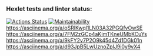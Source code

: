 ### Hexlet tests and linter status:
[![Actions Status](https://github.com/DPonomarev23/frontend-project-44/workflows/hexlet-check/badge.svg)](https://github.com/DPonomarev23/frontend-project-44/actions)
[![Maintainability](https://api.codeclimate.com/v1/badges/838fdb695fa43bac9810/maintainability)](https://codeclimate.com/github/DPonomarev23/frontend-project-44/maintainability)
https://asciinema.org/a/oSRlKwql1LN03A32PGQfvOwSE
https://asciinema.org/a/7FM2zGCp4aKimTKneUMbKCuYs
https://asciinema.org/a/9kFY2v7P2O9k45d4Zd1DGk01n
https://asciinema.org/a/d93JpB5LwUznoZpIJ9i0y9vX4